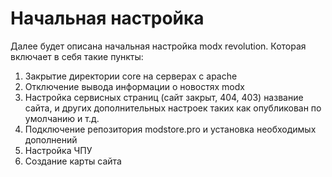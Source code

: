 # Начальная настройка

Далее будет описана начальная настройка modx revolution. Которая включает в себя такие пункты:

1. Закрытие директории core на серверах с apache
2. Отключение вывода информации о новостях modx
3. Настройка сервисных страниц \(сайт закрыт, 404, 403\) название сайта, и других дополнительных настроек таких как опубликован по умолчанию и т.д.
4. Подключение репозитория modstore.pro и установка необходимых дополнений
5. Настройка ЧПУ
6. Создание карты сайта



